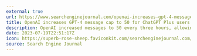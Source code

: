 ```yaml
---
external: true
url: https://www.searchenginejournal.com/openai-increases-gpt-4-message-cap-for-chatgpt/
title: OpenAI increases GPT-4 message cap to 50 for ChatGPT Plus users
description: OpenAI increased messages to 50 every three hours, allowing ChatGPT Plus users to interact more with GPT-4, Code Interpreter, and plugins.
date: 2023-07-19T22:51:17Z
icon: https://superb-rose-sheep.faviconkit.com/searchenginejournal.com/32
source: Search Engine Journal
---
```

